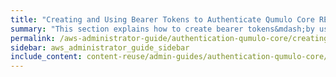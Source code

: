 ```yaml
---
title: "Creating and Using Bearer Tokens to Authenticate Qumulo Core REST API Calls"
summary: "This section explains how to create bearer tokens&mdash;by using the Qumulo Core REST API or the Web UI&mdash;to authenticate Qumulo Core REST API calls."
permalink: /aws-administrator-guide/authentication-qumulo-core/creating-using-bearer-tokens-to-authenticate-qumulo-rest-api-calls.html
sidebar: aws_administrator_guide_sidebar
include_content: content-reuse/admin-guides/authentication-qumulo-core/creating-using-bearer-tokens-to-authenticate-qumulo-rest-api-calls.md
---
```

